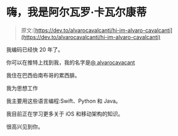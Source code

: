 # 嗨，我是阿尔瓦罗·卡瓦尔康蒂

> 原文:[https://dev.to/alvarocavalcanti/hi-im-alvaro-cavalcanti](https://dev.to/alvarocavalcanti/hi-im-alvaro-cavalcanti)

我编码已经快 20 年了。

你可以在推特上找到我，我的名字是[@ alvarocavacant](https://twitter.com/alvarocavalcant)

我住在巴西伯南布哥的累西腓。

我为思想工作

我主要用这些语言编程:Swift、Python 和 Java。

我目前正在学习更多关于 iOS 和移动架构的知识。

很高兴见到你。